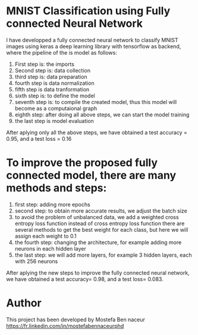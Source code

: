 # MNIST Classification using Fully connected Neural Network

I have developped a fully connected neural network to classify MNIST images using keras a deep learning library with tensorflow as backend, 
where the pipeline of the is model as follows:
1) First step is: the imports
2) Second step is: data collection 
3) third step is: data preparation
4) fourth step is data normalization
5) fifth step is data tranformation
6) sixth step is: to define the model
7) seventh step is: to compile the created model, thus this model will become as a computaional graph
8) eighth step: after doing all above steps, we can start the model training 
9) the last step is model evaluation

After aplying only all the above steps, we have obtained a test accuracy = 0.95, and a test loss = 0.16

# To improve the proposed fully connected model, there are many methods and steps:
1) first step: adding more epochs
2) second step: to obtain more accurate results, we adjust the batch size
3) to avoid the problem of unbalanced data, we add a weighted cross entropy loss function 
instead of cross entropy loss function there are several methods to get the best weight for each class, but here
we will assign each weight to 0.1
4) the fourth step: changing the architecture, for example adding more neurons in each hidden layer
5) the last step: we will add more layers, for example 3 hidden layers, each with 256 neurons

After aplying the new steps to improve the fully connected neural network, we have obtained a test accuracy= 0.98, and a test loss= 0.083.

# Author
This project has been developed by Mostefa Ben naceur https://fr.linkedin.com/in/mostefabennaceurphd
